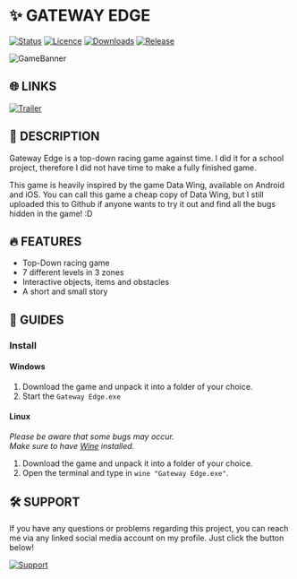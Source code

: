 # ✨ GATEWAY EDGE

[![Status](https://img.shields.io/badge/-Closed-green?style=for-the-badge&label=Status)](https://github.com/IanToujou/Gateway-Edge)
[![Licence](https://img.shields.io/github/license/IanToujou/Gateway-Edge?label=License&style=for-the-badge)](https://github.com/IanToujou/Gateway-Edge/releases/tag/latest)
[![Downloads](https://img.shields.io/github/downloads/IanToujou/Gateway-Edge/total?color=valid&label=Downloads&style=for-the-badge)](https://github.com/IanToujou/Gateway-Edge/releases/tag/latest)
[![Release](https://img.shields.io/github/v/release/IanToujou/Gateway-Edge?label=Release&style=for-the-badge)](https://github.com/IanToujou/Gateway-Edge/releases/latest)

![GameBanner](https://user-images.githubusercontent.com/44029196/151566935-b6b372b9-9ec8-441d-986f-e46f1baed963.png)

## 🌐 LINKS

[![Trailer](https://img.shields.io/badge/-Watch%20the%20Trailer-crimson?style=for-the-badge&logo=youtube)](https://www.youtube.com/watch?v=u24Z5Z3WHRk)

## 📝 DESCRIPTION

Gateway Edge is a top-down racing game against time. I did it for a school project, therefore I did not have time to make a fully finished game.

This game is heavily inspired by the game Data Wing, available on Android and iOS. You can call this game a cheap copy of Data Wing, but I still uploaded this to Github if anyone wants to try it out and find all the bugs hidden in the game! :D

## 🔥 FEATURES

* Top-Down racing game
* 7 different levels in 3 zones
* Interactive objects, items and obstacles
* A short and small story

## 📕 GUIDES

### Install

#### Windows

1. Download the game and unpack it into a folder of your choice.
2. Start the `Gateway Edge.exe`

#### Linux

_Please be aware that some bugs may occur._  
_Make sure to have [Wine](https://wiki.winehq.org/Download) installed._

1. Download the game and unpack it into a folder of your choice.
1. Open the terminal and type in `wine "Gateway Edge.exe"`.

## 🛠️ SUPPORT

If you have any questions or problems regarding this project, you can reach me via any linked social media account on my profile. Just click the button below!

[![Support](https://img.shields.io/badge/-Support-teal?style=for-the-badge&logo=github)](https://github.com/IanToujou)
